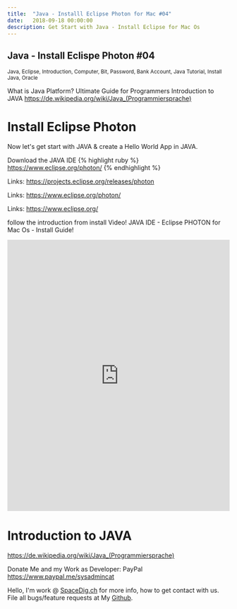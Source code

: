 ```yaml
---
title:  "Java - Installl Eclipse Photon for Mac #04"
date:   2018-09-18 00:00:00
description: Get Start with Java - Install Eclipse for Mac Os
---
```

<h2 id="this-post-is-the-last-of-a-series-of-posts-in-which-i-write-about-the-observable-type-in-the-first-post-we-went-ahead-writing-an-observable-from-scratch-in-order-to-fully-understand-it-we-then-explored-how-to-create-observables-from-values-arrays-dom-events-and-promises-this-time-well-focus-on-compositions-by-rewriting-some-basic-composition-operators">
Java - Install Eclispe Photon #04</h2>

<small>Java, Eclipse, Introduction, Computer, Bit, Password, Bank Account, Java Tutorial, Install Java, Oracle</small>

What is Java Platform? Ultimate Guide for Programmers
Introduction to JAVA
<a href="https://de.wikipedia.org/wiki/Java_(Programmiersprache)">https://de.wikipedia.org/wiki/Java_(Programmiersprache) </a>






<h1>Install Eclipse Photon</h1>

Now let's get start with JAVA & create a Hello World App in JAVA.

Download the JAVA IDE
{% highlight ruby %}
https://www.eclipse.org/photon/
{% endhighlight %}

Links: 
<a href="https://projects.eclipse.org/releases/photon">https://projects.eclipse.org/releases/photon</a>

Links: 
<a href="https://www.eclipse.org/photon/">https://www.eclipse.org/photon/</a>

Links: 
<a href="https://www.eclipse.org/">
https://www.eclipse.org/</a>


follow the introduction from install Video!
JAVA IDE - Eclipse PHOTON for Mac Os - Install Guide! 

<iframe width="100%" height="615" src="https://www.youtube.com/embed/8tJlVs2o9fI" frameborder="0" allow="autoplay; encrypted-media" allowfullscreen></iframe>





<h1>Introduction to JAVA</h1>
<a href="https://de.wikipedia.org/wiki/Java_(Programmiersprache)">https://de.wikipedia.org/wiki/Java_(Programmiersprache) </a>




Donate Me and my Work as Developer: PayPal <a href="https://www.paypal.me/sysadmincat">https://www.paypal.me/sysadmincat </a>


 Hello, I'm work @ [SpaceDig.ch][spacedig] for more info, how to get contact with us. File all bugs/feature requests at My  [Github][jekyll-gh].

[jekyll-gh]: https://github.com/spaceg
[spacedig]:    http://spacedig.ch
